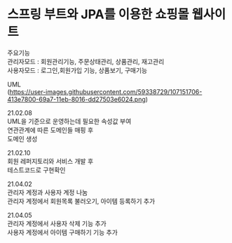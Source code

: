 스프링 부트와 JPA를 이용한 쇼핑몰 웹사이트    
===========================================    
   
주요기능   
관리자모드 : 회원관리기능, 주문상태관리, 상품관리, 재고관리   
사용자모드 : 로그인,회원가입 기능, 상품보기, 구매기능   
   
UML   
(https://user-images.githubusercontent.com/59338729/107151706-413e7800-69a7-11eb-8016-dd27503e6024.png)

21.02.08   
UML을 기준으로 운영하는데 필요한 속성값 부여   
연관관계에 따른 도메인들 매핑 후   
도메인 생성   

21.02.10   
회원 레퍼지토리와 서비스 개발 후   
테스트코드로 구현확인   

21.04.02   
관리자 계정과 사용자 계정 나눔   
관리자 계정에서 회원목록 불러오기, 아이템 등록하기 추가   
   
21.04.05   
관리자 계정에서 사용자 삭제 기능 추가   
사용자 계정에서 아이템 구매하기 기능 추가   
